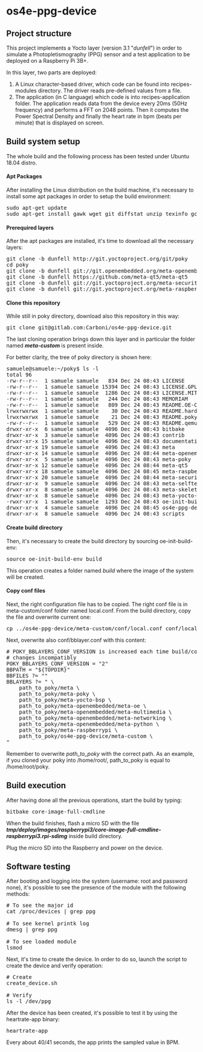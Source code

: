 <h1>os4e-ppg-device</h1>

<h2>Project structure</h2>

This project implements a Yocto layer (version 3.1 "_dunfell_") in order to simulate a Photopletismography (PPG) sensor and a test application to be deployed on a Raspberry Pi 3B+.

In this layer, two parts are deployed:
1. A Linux character-based driver, which code can be found into recipes-modules directory. The driver reads pre-defined values from a file.
2. The application (in C language) which code is into recipes-application folder. The application reads data from the device every 20ms (50Hz frequency) and performs a FFT on 2048 points. Then it computes the Power Spectral Density and finally the heart rate in bpm (beats per minute) that is displayed on screen.

<h2>Build system setup</h2>

The whole build and the following process has been tested under Ubuntu 18.04 distro.

<h4>Apt Packages</h4>
After installing the Linux distribution on the build machine, it's necessary to install some apt packages in order to setup the build environment:

<pre>
sudo apt-get update
sudo apt-get install gawk wget git diffstat unzip texinfo gcc-multilib build-essential chrpath socat libsdl1.2-dev xterm ncurses-dev lzop minicom u-boot-tools curl net-tools python2.7 python -y
</pre>

<h4>Prerequired layers</h4>
After the apt packages are installed, it's time to download all the necessary layers:

<pre>
git clone -b dunfell http://git.yoctoproject.org/git/poky
cd poky
git clone -b dunfell git://git.openembedded.org/meta-openembedded
git clone -b dunfell https://github.com/meta-qt5/meta-qt5
git clone -b dunfell git://git.yoctoproject.org/meta-security
git clone -b dunfell git://git.yoctoproject.org/meta-raspberrypi
</pre>

<h4>Clone this repository</h4>
While still in poky directory, download also this repository in this way:

<pre>
git clone git@gitlab.com:Carboni/os4e-ppg-device.git
</pre>

The last cloning operation brings down this layer and in particular the folder named **_meta-custom_** is present inside.

For better clarity, the tree of poky directory is shown here:

<pre>
samuele@samuele:~/poky$ ls -l
total 96
-rw-r--r--  1 samuele samuele   834 Dec 24 08:43 LICENSE
-rw-r--r--  1 samuele samuele 15394 Dec 24 08:43 LICENSE.GPL-2.0-only
-rw-r--r--  1 samuele samuele  1286 Dec 24 08:43 LICENSE.MIT
-rw-r--r--  1 samuele samuele   244 Dec 24 08:43 MEMORIAM
-rw-r--r--  1 samuele samuele   809 Dec 24 08:43 README.OE-Core
lrwxrwxrwx  1 samuele samuele    30 Dec 24 08:43 README.hardware -> meta-yocto-bsp/README.hardware
lrwxrwxrwx  1 samuele samuele    21 Dec 24 08:43 README.poky -> meta-poky/README.poky
-rw-r--r--  1 samuele samuele   529 Dec 24 08:43 README.qemu
drwxr-xr-x  6 samuele samuele  4096 Dec 24 08:43 bitbake
drwxr-xr-x  3 samuele samuele  4096 Dec 24 08:43 contrib
drwxr-xr-x 15 samuele samuele  4096 Dec 24 08:43 documentation
drwxr-xr-x 19 samuele samuele  4096 Dec 24 08:43 meta
drwxr-xr-x 14 samuele samuele  4096 Dec 24 08:44 meta-openembedded
drwxr-xr-x  5 samuele samuele  4096 Dec 24 08:43 meta-poky
drwxr-xr-x 12 samuele samuele  4096 Dec 24 08:44 meta-qt5
drwxr-xr-x 18 samuele samuele  4096 Dec 24 08:45 meta-raspberrypi
drwxr-xr-x 20 samuele samuele  4096 Dec 24 08:44 meta-security
drwxr-xr-x  9 samuele samuele  4096 Dec 24 08:43 meta-selftest
drwxr-xr-x  8 samuele samuele  4096 Dec 24 08:43 meta-skeleton
drwxr-xr-x  8 samuele samuele  4096 Dec 24 08:43 meta-yocto-bsp
-rwxr-xr-x  1 samuele samuele  1293 Dec 24 08:43 oe-init-build-env
drwxr-xr-x  4 samuele samuele  4096 Dec 24 08:45 os4e-ppg-device
drwxr-xr-x  8 samuele samuele  4096 Dec 24 08:43 scripts
</pre>

<h4>Create build directory</h4>
Then, it's necessary to create the build directory by sourcing oe-init-build-env:

<pre>
source oe-init-build-env build
</pre>

This operation creates a folder named _build_ where the image of the system will be created.

<h4>Copy conf files</h4>
Next, the right configuration file has to be copied. 
The right conf file is in meta-custom/conf folder named local.conf. 
From the build directory, copy the file and overwrite current one:

<pre>
cp ../os4e-ppg-device/meta-custom/conf/local.conf conf/local.conf
</pre>

Next, overwrite also conf/bblayer.conf with this content:

<pre>
# POKY_BBLAYERS_CONF_VERSION is increased each time build/conf/bblayers.conf
# changes incompatibly
POKY_BBLAYERS_CONF_VERSION = "2"
BBPATH = "${TOPDIR}"
BBFILES ?= ""
BBLAYERS ?= " \
    path_to_poky/meta \
    path_to_poky/meta-poky \
    path_to_poky/meta-yocto-bsp \
    path_to_poky/meta-openembedded/meta-oe \
    path_to_poky/meta-openembedded/meta-multimedia \
    path_to_poky/meta-openembedded/meta-networking \
    path_to_poky/meta-openembedded/meta-python \
    path_to_poky/meta-raspberrypi \
    path_to_poky/os4e-ppg-device/meta-custom \
"
</pre>

Remember to overwrite _path_to_poky_ with the correct path.
As an example, if you cloned your poky into /home/root/, path_to_poky is equal to /home/root/poky.

<h2>Build execution</h2>

After having done all the previous operations, start the build by typing:

<pre>
bitbake core-image-full-cmdline
</pre>

When the build finishes, flash a micro SD with the file **_tmp/deploy/images/raspberrypi3/core-image-full-cmdline-raspberrypi3.rpi-sdimg_** inside build directory.

Plug the micro SD into the Raspberry and power on the device.

<h2>Software testing</h2>

After booting and logging into the system (username: root and password none), it's possible to see the presence of the module with the following methods:

<pre>
# To see the major id
cat /proc/devices | grep ppg

# To see kernel printk log
dmesg | grep ppg

# To see loaded module
lsmod
</pre>

Next, it's time to create the device. 
In order to do so, launch the script to create the device and verify operation:

<pre>
# Create
create_device.sh

# Verify
ls -l /dev/ppg
</pre>

After the device has been created, it's possible to test it by using the heartrate-app binary:

<pre>
heartrate-app
</pre>

Every about 40/41 seconds, the app prints the sampled value in BPM.
